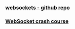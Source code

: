 

### [websockets - github repo](https://github.com/websockets/ws)


### [WebSocket crash course](https://www.youtube.com/watch?v=aiVVpHp5LcY)



